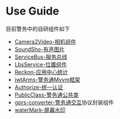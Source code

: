 # Use Guide

目前警务中的自研组件如下
* [Camera2Video-相机组件]()
* [SoundSho-有声图片]()
* [ServiceBus-服务总线]()
* [LbsService-位置组件]()
* [Reckon-应用中心统计]()
* [jwtArms-警务通Mvvm框架]()
* [Authorize-统一认证]()
* [PublicClass-警务通公共类]()
* [gprs-converter-警务通交互]()协议封装组件
* [waterMark-屏幕水印]()
